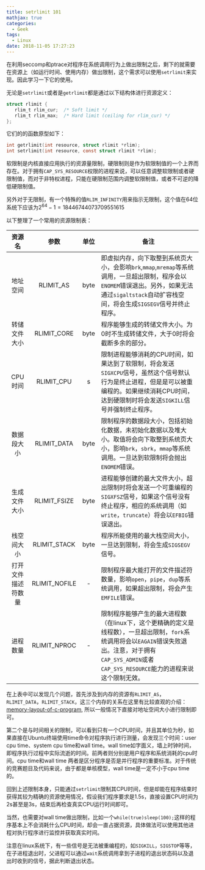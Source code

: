 ```yaml
---
title: setrlimit 101
mathjax: true
categories:
  - Geek
tags:
  - Linux
date: 2018-11-05 17:27:23
---
```


在利用seccomp和ptrace对程序在系统调用行为上做出限制之后，剩下的就需要在资源上（如运行时间、使用内存）做出限制，这个需求可以使用`setrlimit`来实现。因此学习一下它的使用。

<!--more--> 
无论是`setrlimit`或者是`getrlimit`都是通过以下结构体进行资源定义：
```c
struct rlimit {
   rlim_t rlim_cur;  /* Soft limit */
   rlim_t rlim_max;  /* Hard limit (ceiling for rlim_cur) */
};
```
它们的的函数原型如下：
```c
int getrlimit(int resource, struct rlimit *rlim);
int setrlimit(int resource, const struct rlimit *rlim);
```
软限制是内核直接应用执行的资源量限制，硬限制则是作为软限制值的一个上界而存在。对于拥有`CAP_SYS_RESOURCE`权限的进程来说，可以任意调整软限制或者硬限制值，而对于非特权进程，只能在硬限制范围内调整软限制值，或者不可逆的降低硬限制值。

另外对于无限制，有一个特殊的值`RLIM_INFINITY`用来指示无限制，这个值在64位系统下应该为$2^{64}-1=18446744073709551615$

以下整理了一个常用的资源限制表：

|资源名|参数|单位|备注|
|:-:|:-:|:-:|-|
|地址空间|RLIMIT_AS|byte|即虚拟内存，向下取整到系统页大小，会影响`brk`,`mmap`,`mremap`等系统调用，一旦超出限制，程序会以`ENOMEM`错误退出。另外，如果无法通过`sigaltstack`自动扩容栈空间，将会生成`SIGSEGV`信号并终止程序。|
|转储文件大小|RLIMIT_CORE|byte|程序能够生成的转储文件大小。为0时不生成转储文件，大于0时将会截断多余的部分。|
|CPU时间|RLIMIT_CPU|s|限制进程能够消耗的CPU时间，如果达到了软限制，将会发送`SIGXCPU`信号，虽然这个信号默认行为是终止进程，但是是可以被重编程的。如果继续消耗CPU时间，达到硬限制时将会发送`SIGKILL`信号并强制终止程序。|
|数据段大小|RLIMIT_DATA|byte|限制程序的数据段大小，包括初始化数据，未初始化数据以及堆大小。取值将会向下取整到系统页大小，影响`brk`，`sbrk`，`mmap`等系统调用。一旦达到软限制将会抛出`ENOMEM`错误。|
|生成文件大小|RLIMIT_FSIZE|byte|进程能够创建的最大文件大小，超出限制时将会发送一个可重编程的`SIGXFSZ`信号，如果这个信号没有终止程序，相应的系统调用（如`write`，`truncate`）将会以`EFBIG`错误退出。|
|栈空间大小|RLIMIT_STACK|byte|程序所能使用的最大栈空间大小，一旦达到限制，将会生成`SIGSEGV`信号。|
|打开文件描述符数量|RLIMIT_NOFILE|-|限制程序最大能打开的文件描述符数量，影响`open`，`pipe`，`dup`等系统调用，如果超出限制，将会产生`EMFILE`错误。|
|进程数量|RLIMIT_NPROC|-|限制程序能够产生的最大进程数（在linux下，这个更精确的定义是线程数），一旦超出限制，`fork`系统调用将会以`EAGAIN`错误失败退出。注意，对于拥有`CAP_SYS_ADMIN`或者`CAP_SYS_RESOURCE`能力的进程来说这个限制无效。|

在上表中可以发现几个问题，首先涉及到内存的资源有`RLIMIT_AS`，`RLIMIT_DATA`，`RLIMIT_STACK`，这三个内存的关系在这里有比较直观的介绍：[memory-layout-of-c-program](https://www.geeksforgeeks.org/memory-layout-of-c-program/), 所以一般情况下直接对地址空间大小进行限制即可。

第二个是与时间相关的限制，可以看到只有一个CPU时间，并且其单位为秒，如果直接在Ubuntu终端使用time命令对程序执行进行测量，会发现三个时间：user cpu time、system cpu time和wall time。wall time如字面义，墙上时钟时间，即程序执行过程中实际流逝的时间。前两者则分别是用户程序和系统消耗的cpu时间。cpu time和wall time 两者是区分程序是否是并行程序的重要标准。对于传统的竞赛题目及代码来说，由于都是单核模型，wall time是一定不小于cpu time的。

回到上述限制本身，只能通过`setrlimit`限制其CPU时间，但是却能在程序结束时获得其较为精确的资源使用情况，假设我们程序要求是1.5s，直接设置CPU时间为2s甚至是3s，结束后再检查真实CPU运行时间即可。

当然，也需要对wall time做出限制，比如一个`while(true)sleep(100);`这样的程序基本上不会消耗什么CPU时间，却会一直占据资源，具体做法可以使用其他进程对执行程序进行监控并获取真实时间。

注意在linux系统下，有一些信号是无法被重编程的，如`SIGKILL`，`SIGSTOP`等等，在子进程退出时，父进程可以通过`wait`系统调用拿到子进程的退出状态码以及退出时收到的信号，据此判断退出状态。

